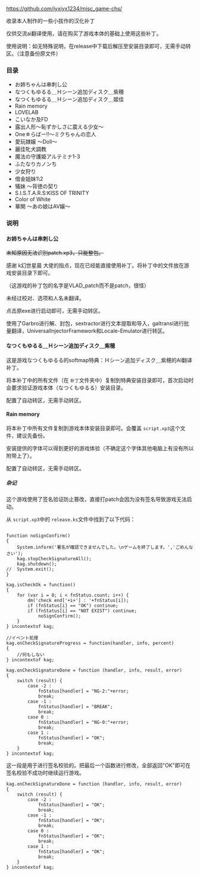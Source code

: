 https://github.com/jyxjyx1234/misc_game-chs/

收录本人制作的一些小拔作的汉化补丁

仅供交流ai翻译使用，请在购买了游戏本体的基础上使用这些补丁。

使用说明：如无特殊说明，在release中下载后解压至安装目录即可，无需手动转区。（注意备份原文件）

### 目录

- お姉ちゃんは串刺し公
- なつくもゆるる＿Ｈシーン追加ディスク＿紫穂
- なつくもゆるる＿Ｈシーン追加ディスク＿姬佳
- Rain memory
- LOVELAB
- こいなか及FD
- 露出人形～恥ずかしさに震える少女～
- One☆らばー!!～ミクちゃんの恋人
- 愛玩隷嬢 ～Doll～
- 麗佳牝犬調教
- 魔法の守護姫アルテミナ1-3
- ふたなりカノンち
- 少女狩り
- 借金姐妹1\2
- 犠妹 ～背徳の契り
- S.I.S.T.A.R.S:KISS OF TRINITY
- Color of White
- 華開 ～あの娘はAV嬢～

### 说明

#### お姉ちゃんは串刺し公

~~未知原因无法识别patch.xp3，只能整包。~~

感谢 k幻世星晨 大佬的指点，现在已经能直接使用补丁。将补丁中的文件放在游戏安装目录下即可。

（这游戏的补丁包的名字是VLAD_patch而不是patch，很怪）

未经过校对、选项和人名未翻译。

点击原exe进行启动即可，无需手动转区。

使用了Garbro进行解、封包，sextractor进行文本提取和导入，galtransl进行批量翻译，UniversalInjectorFramework和Locale-Emulator进行转区。

#### なつくもゆるる＿Ｈシーン追加ディスク＿紫穂

这是游戏なつくもゆるる的softmap特典：Ｈシーン追加ディスク＿紫穂的AI翻译补丁。

将本补丁中的所有文件（在 `补丁`文件夹中）复制到特典安装目录即可，首次启动时会要求验证游戏本体（なつくもゆるる）安装目录。

配置了自动转区，无需手动转区。

#### Rain memory

将本补丁中所有文件复制到游戏本体安装目录即可。会覆盖 `script.xp3`这个文件，建议先备份。

安装提供的字体可以得到更好的游戏体验（不确定这个字体其他电脑上有没有所以附带上了）。

配置了自动转区，无需手动转区。

##### 杂记

这个游戏使用了签名验证防止篡改，直接打patch会因为没有签名导致游戏无法启动。

从 `script.xp3`中的 `release.ks`文件中找到了以下代码：

```

function noSignConfirm()
{
	System.inform('署名が確認できませんでした。\nゲームを終了します。','ごめんなさい');
	kag.stopCheckSignatureAll();
	kag.shutdown();
//	System.exit();
}

kag.isCheckOk = function()
{
	for (var i = 0; i < fnStatus.count; i++) {
		dm('check end['+i+'] : '+fnStatus[i]);
		if (fnStatus[i] == "OK") continue;
		if (fnStatus[i] == "NOT EXIST") continue;
			noSignConfirm();
	}
} incontextof kag;

//イベント処理
kag.onCheckSignatureProgress = function(handler, info, percent)
{
	//何もしない
} incontextof kag;

kag.onCheckSignatureDone = function (handler, info, result, error)
{
	switch (result) {
		case -2 :
			fnStatus[handler] = "NG-2:"+error;
			break;
		case -1 :
			fnStatus[handler] = "BREAK";
			break;
		case 0 :
			fnStatus[handler] = "NG-0:"+error;
			break;
		case 1 :
			fnStatus[handler] = "OK";
			break;
	}
} incontextof kag;
```

这一段是用于进行签名校验的。把最后一个函数进行修改，全部返回"OK"即可在签名校验不成功时继续运行游戏。

```
kag.onCheckSignatureDone = function (handler, info, result, error)
{
	switch (result) {
		case -2 :
			fnStatus[handler] = "OK";
			break;
		case -1 :
			fnStatus[handler] = "OK";
			break;
		case 0 :
			fnStatus[handler] = "OK";
			break;
		case 1 :
			fnStatus[handler] = "OK";
			break;
	}
} incontextof kag;
```
